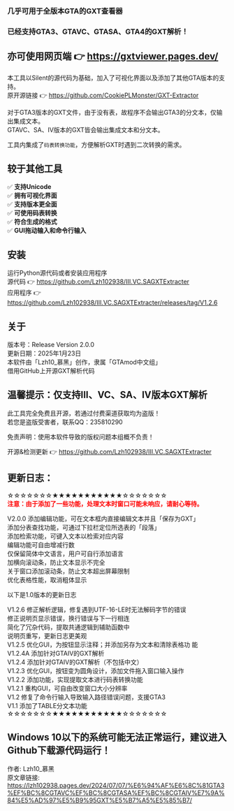### 几乎可用于全版本GTA的GXT查看器
### 已经支持GTA3、GTAVC、GTASA、GTA4的GXT解析！
## 亦可使用网页端 👉  https://gxtviewer.pages.dev/ 


本工具以Silent的源代码为基础，加入了可视化界面以及添加了其他GTA版本的支持。  
原开源链接 👉 https://github.com/CookiePLMonster/GXT-Extractor 


对于GTA3版本的GXT文件，由于没有表，故程序不会输出GTA3的分文本，仅输出集成文本。  
GTAVC、SA、IV版本的GXT皆会输出集成文本和分文本。  


工具内集成了`码表转换功能`，方便解析GXT时遇到二次转换的需求。  


## 较于其他工具  
✅ **支持Unicode**  
✅ **拥有可视化界面**  
✅ **支持版本更全面**  
✅ **可使用码表转换**  
✅ **符合生成的格式**  
✅ **GUI拖动输入和命令行输入**  


## 安装  
运行Python源代码或者安装应用程序  
源代码 👉 https://github.com/Lzh102938/III.VC.SAGXTExtracter  
应用程序 👉 https://github.com/Lzh102938/III.VC.SAGXTExtracter/releases/tag/V1.2.6   


## 关于  
版本号：Release Version 2.0.0  
更新日期：2025年1月23日  
本软件由「Lzh10_慕黑」创作，隶属「GTAmod中文组」  
借用GitHub上开源GXT解析代码  


## 温馨提示：仅支持III、VC、SA、IV版本GXT解析  


此工具完全免费且开源，若通过付费渠道获取均为盗版！  
若您是盗版受害者，联系QQ：235810290  


免责声明：使用本软件导致的版权问题本组概不负责！  


开源&检测更新 👉 https://github.com/Lzh102938/III.VC.SAGXTExtracter  


## 更新日志：  
☆☆☆☆☆☆☆★★★★★★★★★★★☆☆☆☆☆☆☆  
<font color="red"><b>注意：由于添加了一些功能，处理文本时窗口可能未响应，请耐心等待。</b></font>

V2.0.0 添加编辑功能，可在文本框内直接编辑文本并且「保存为GXT」  
添加分表查找功能，可通过下拉栏定位所选表的「段落」  
添加检索功能，可键入文本以检索对应内容  
编辑功能可自由增减行数  
仅保留简体中文语言，用户可自行添加语言  
加横向滚动条，防止文本显示不完全    
关于窗口添加滚动条，防止文本超出屏幕限制    
优化表格性能，取消粗体显示

以下是1.0版本的更新日志 

V1.2.6 修正解析逻辑，修复遇到UTF-16-LE时无法解码字节的错误  
修正说明页显示错误，换行错误与下一行相连    
简化了冗杂代码，提取共通逻辑到辅助函数中    
说明页重写，更新日志更美观      
V1.2.5 优化GUI，为按钮显示注释；并添加另存为文本和清除表格功 能   
V1.2.4A 添加针对GTAIV的GXT解析  
V1.2.4 添加针对GTAIV的GXT解析（不包括中文）  
V1.2.3 优化GUI，按钮变为圆角设计，添加文件拖入窗口输入操作  
V1.2.2 添加功能，实现提取文本进行码表转换功能  
V1.2.1 重构GUI，可自由改变窗口大小分辨率  
V1.2 修复了命令行输入导致输入路径错误问题，支援GTA3  
V1.1 添加了TABLE分文本功能  
☆☆☆☆☆☆☆★★★★★★★★★★★☆☆☆☆☆☆☆


## Windows 10以下的系统可能无法正常运行，建议进入Github下载源代码运行！  


作者: Lzh10_慕黑  
原文章链接:  https://lzh102938.pages.dev/2024/07/07/%E6%94%AF%E6%8C%81GTA3%EF%BC%8CGTAVC%EF%BC%8CGTASA%EF%BC%8CGTAIV%E7%9A%84%E5%AD%97%E5%B9%95GXT%E5%B7%A5%E5%85%B7/ 
